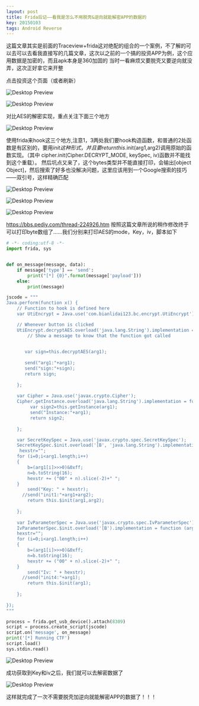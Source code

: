 ```yaml
---
layout: post
title: Frida后记——看我是怎么不用脱壳&逆向就能解密APP的数据的
key: 20150103
tags: Android Reverse
---
```

这篇文章其实是前面的Traceview+frida这对绝配的组合的一个案例，不了解的可以去可以去看我直接写的几篇文章，这次以之前的一个搞的投资APP为例，这个应用数据是加密的，而且apk本身是360加固的
当时一看麻烦又要脱壳又要逆向就没弄，这次正好拿它来开整

点击投资这个页面（或者刷新）

![Desktop Preview](https://raw.githubusercontent.com/la0s/la0s.github.io/master/screenshots/20180707.1.png)

![Desktop Preview](https://raw.githubusercontent.com/la0s/la0s.github.io/master/screenshots/20180707.2.png)

对比AES的解密实现，重点关注下面三个地方

![Desktop Preview](https://raw.githubusercontent.com/la0s/la0s.github.io/master/screenshots/20180707.3.png)

使用frida来hook这三个地方,注意1，3两处我们要hook构造函数，和普通的2处函数是有区别的，要用$init这种形式，并且要return this.$init(arg1,arg2)调用原始的函数实现。（其中 cipher.init(Cipher.DECRYPT_MODE, keySpec, iv)函数并不能找到这个重载）。 然后坑点又来了，这个bytes类型并不能直接打印，会输出[object Object]，然后搜索了好多也没解决问题，这里应该用到一个Google搜索的技巧——双引号，这样精确匹配

![Desktop Preview](https://raw.githubusercontent.com/la0s/la0s.github.io/master/screenshots/20180707.4.png)

![Desktop Preview](https://raw.githubusercontent.com/la0s/la0s.github.io/master/screenshots/20180707.5.png)

![Desktop Preview](https://raw.githubusercontent.com/la0s/la0s.github.io/master/screenshots/20180707.6.png)

https://bbs.pediy.com/thread-224926.htm 按照这篇文章所说的稍作修改终于可以打印byte数组了......我们分别来打印AES的mode，Key，iv，脚本如下

```python
# -*- coding:utf-8 -*-
import frida, sys


def on_message(message, data):
    if message['type'] == 'send':
        print("[*] {0}".format(message['payload']))
    else:
        print(message)

jscode = """
Java.perform(function x() {
    // Function to hook is defined here
    var UtiEncrypt = Java.use('com.bianlidai123.bc.encrypt.UtiEncrypt');

    // Whenever button is clicked
    UtiEncrypt.decryptAES.overload('java.lang.String').implementation = function (arg1) {
        // Show a message to know that the function got called
       

       var sign=this.decryptAES(arg1);
             
       send("arg1:"+arg1);
       send("sign:"+sign);
       return sign;
       
    };
    
    var Cipher = Java.use('javax.crypto.Cipher');
    Cipher.getInstance.overload('java.lang.String').implementation = function (arg1) {
         var sign2=this.getInstance(arg1);
         send("Instance:"+arg1);
         return sign2;
    
    };

    var SecretKeySpec = Java.use('javax.crypto.spec.SecretKeySpec');
    SecretKeySpec.$init.overload('[B', 'java.lang.String').implementation = function (arg1,arg2) {
     hexstr="";
    for (i=0;i<arg1.length;i++)
    {
        b=(arg1[i]>>>0)&0xff;
        n=b.toString(16);
        hexstr += ("00" + n).slice(-2)+" ";
    }
        send("Key: " + hexstr);
      //send("init1:"+arg1+arg2);
        return this.$init(arg1,arg2);
    
    };
    
    var IvParameterSpec = Java.use('javax.crypto.spec.IvParameterSpec');
    IvParameterSpec.$init.overload('[B').implementation = function (arg1) {
    hexstr="";
    for (i=0;i<arg1.length;i++)
    {
        b=(arg1[i]>>>0)&0xff;
        n=b.toString(16);
        hexstr += ("00" + n).slice(-2)+" ";
    }
        send("Iv: " + hexstr);
      //send("init4:"+arg1);
        return this.$init(arg1);
    
    };
    
});
"""

process = frida.get_usb_device().attach(8309)
script = process.create_script(jscode)
script.on('message', on_message)
print('[*] Running CTF')
script.load()
sys.stdin.read()
```
![Desktop Preview](https://raw.githubusercontent.com/la0s/la0s.github.io/master/screenshots/20180707.7.png)

成功获取到Key和iv之后，我们就可以去解密数据了

![Desktop Preview](https://raw.githubusercontent.com/la0s/la0s.github.io/master/screenshots/20180707.8.png)

这样就完成了一次不需要脱壳加逆向就能解密APP的数据了！！！
